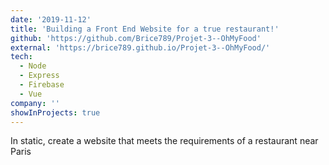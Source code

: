 ```yaml
---
date: '2019-11-12'
title: 'Building a Front End Website for a true restaurant!'
github: 'https://github.com/Brice789/Projet-3--OhMyFood'
external: 'https://brice789.github.io/Projet-3--OhMyFood/'
tech:
  - Node
  - Express
  - Firebase
  - Vue
company: ''
showInProjects: true
---
```


In static, create a website that meets the requirements of a restaurant near Paris
